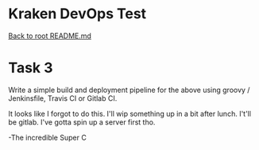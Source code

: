 # Kraken DevOps Test
[Back to root README.md](/README.md)

# Task 3
Write a simple build and deployment pipeline for the above using groovy / Jenkinsfile, Travis CI or Gitlab CI. 

It looks like I forgot to do this. I'll wip something up in a bit after lunch. I't'll be gitlab. I've gotta spin up a server first tho.

-The incredible Super C